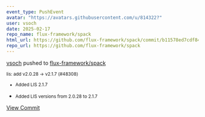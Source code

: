 ```yaml
---
event_type: PushEvent
avatar: "https://avatars.githubusercontent.com/u/814322?"
user: vsoch
date: 2025-02-17
repo_name: flux-framework/spack
html_url: https://github.com/flux-framework/spack/commit/b11578ed7cdf84827184f8ebc249a239fc5ee9ab
repo_url: https://github.com/flux-framework/spack
---
```


<a href='https://github.com/vsoch' target='_blank'>vsoch</a> pushed to <a href='https://github.com/flux-framework/spack' target='_blank'>flux-framework/spack</a>

<small>lis: add v2.0.28 -> v2.1.7 (#48308)

* Added LIS 2.1.7

* Added LIS versions from 2.0.28 to 2.1.7</small>

<a href='https://github.com/flux-framework/spack/commit/b11578ed7cdf84827184f8ebc249a239fc5ee9ab' target='_blank'>View Commit</a>